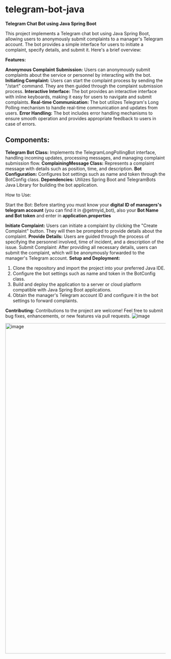 # telegram-bot-java
**Telegram Chat Bot using Java Spring Boot**

This project implements a Telegram chat bot using Java Spring Boot, allowing users to anonymously submit complaints to a manager's Telegram account. The bot provides a simple interface for users to initiate a complaint, specify details, and submit it. Here's a brief overview:

**Features:**

**Anonymous Complaint Submission:** Users can anonymously submit complaints about the service or personnel by interacting with the bot.
**Initiating Complaint:** Users can start the complaint process by sending the "/start" command. They are then guided through the complaint submission process.
**Interactive Interface:** The bot provides an interactive interface with inline keyboards, making it easy for users to navigate and submit complaints.
**Real-time Communication:** The bot utilizes Telegram's Long Polling mechanism to handle real-time communication and updates from users.
**Error Handling:** The bot includes error handling mechanisms to ensure smooth operation and provides appropriate feedback to users in case of errors.

## Components:

**Telegram Bot Class:** Implements the TelegramLongPollingBot interface, handling incoming updates, processing messages, and managing complaint submission flow.
**ComplainingMessage Class:** Represents a complaint message with details such as position, time, and description.
**Bot Configuration:** Configures bot settings such as name and token through the BotConfig class.
**Dependencies:** Utilizes Spring Boot and TelegramBots Java Library for building the bot application.

How to Use:

Start the Bot: 
Before starting you must know your **digital ID of managers's telegram account** (you can find it in @getmyid_bot), also your **Bot Name and Bot token** and enter in **application.properties**

**Initiate Complaint:** Users can initiate a complaint by clicking the "Create Complaint" button. They will then be prompted to provide details about the complaint.
**Provide Details:** Users are guided through the process of specifying the personnel involved, time of incident, and a description of the issue.
Submit Complaint: After providing all necessary details, users can submit the complaint, which will be anonymously forwarded to the manager's Telegram account.
**Setup and Deployment:**

1) Clone the repository and import the project into your preferred Java IDE.
2) Configure the bot settings such as name and token in the BotConfig class.
3) Build and deploy the application to a server or cloud platform compatible with Java Spring Boot applications.
4) Obtain the manager's Telegram account ID and configure it in the bot settings to forward complaints.


**Contributing:**
Contributions to the project are welcome! Feel free to submit bug fixes, enhancements, or new features via pull requests.
![image](https://github.com/timrooter/telegram-bot-java/assets/146642629/7b44685c-dbfd-45fc-acaa-0fcb6d241106)

<img width="1034" alt="image" src="https://github.com/timrooter/telegram-bot-java/assets/146642629/2db739c1-5f16-401a-a2d6-89a2c14d9c87">
